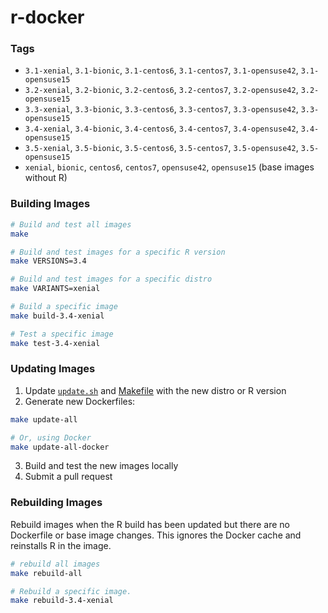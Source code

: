# r-docker

### Tags
- `3.1-xenial`, `3.1-bionic`, `3.1-centos6`, `3.1-centos7`, `3.1-opensuse42`, `3.1-opensuse15`
- `3.2-xenial`, `3.2-bionic`, `3.2-centos6`, `3.2-centos7`, `3.2-opensuse42`, `3.2-opensuse15`
- `3.3-xenial`, `3.3-bionic`, `3.3-centos6`, `3.3-centos7`, `3.3-opensuse42`, `3.3-opensuse15`
- `3.4-xenial`, `3.4-bionic`, `3.4-centos6`, `3.4-centos7`, `3.4-opensuse42`, `3.4-opensuse15`
- `3.5-xenial`, `3.5-bionic`, `3.5-centos6`, `3.5-centos7`, `3.5-opensuse42`, `3.5-opensuse15`
- `xenial`, `bionic`, `centos6`, `centos7`, `opensuse42`, `opensuse15` (base images without R)

### Building Images
```bash
# Build and test all images
make

# Build and test images for a specific R version
make VERSIONS=3.4

# Build and test images for a specific distro
make VARIANTS=xenial

# Build a specific image
make build-3.4-xenial

# Test a specific image
make test-3.4-xenial
```

### Updating Images
1. Update [`update.sh`](update.sh) and [Makefile](Makefile) with the new distro or R version
2. Generate new Dockerfiles:
```bash
make update-all

# Or, using Docker
make update-all-docker
```
3. Build and test the new images locally
4. Submit a pull request

### Rebuilding Images

Rebuild images when the R build has been updated but there are no Dockerfile or base image changes.
This ignores the Docker cache and reinstalls R in the image.

```bash
# rebuild all images
make rebuild-all

# Rebuild a specific image.
make rebuild-3.4-xenial
```
